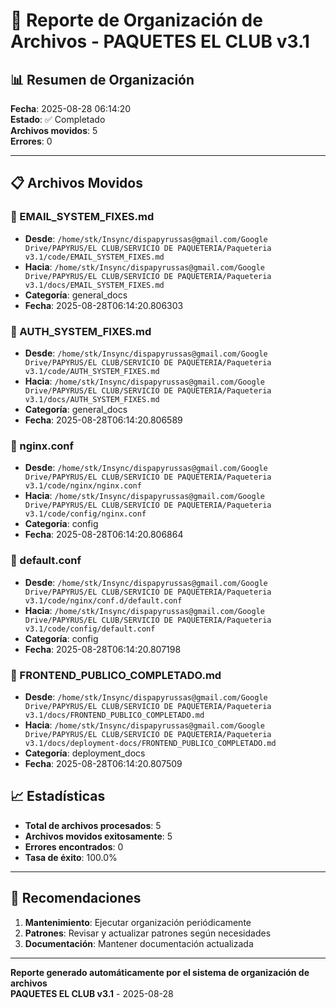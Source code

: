 # 📁 Reporte de Organización de Archivos - PAQUETES EL CLUB v3.1

## 📊 **Resumen de Organización**

**Fecha**: 2025-08-28 06:14:20  
**Estado**: ✅ Completado  
**Archivos movidos**: 5  
**Errores**: 0

---

## 📋 **Archivos Movidos**

### 📄 EMAIL_SYSTEM_FIXES.md
- **Desde**: `/home/stk/Insync/dispapyrussas@gmail.com/Google Drive/PAPYRUS/EL CLUB/SERVICIO DE PAQUETERIA/Paqueteria v3.1/code/EMAIL_SYSTEM_FIXES.md`
- **Hacia**: `/home/stk/Insync/dispapyrussas@gmail.com/Google Drive/PAPYRUS/EL CLUB/SERVICIO DE PAQUETERIA/Paqueteria v3.1/docs/EMAIL_SYSTEM_FIXES.md`
- **Categoría**: general_docs
- **Fecha**: 2025-08-28T06:14:20.806303

### 📄 AUTH_SYSTEM_FIXES.md
- **Desde**: `/home/stk/Insync/dispapyrussas@gmail.com/Google Drive/PAPYRUS/EL CLUB/SERVICIO DE PAQUETERIA/Paqueteria v3.1/code/AUTH_SYSTEM_FIXES.md`
- **Hacia**: `/home/stk/Insync/dispapyrussas@gmail.com/Google Drive/PAPYRUS/EL CLUB/SERVICIO DE PAQUETERIA/Paqueteria v3.1/docs/AUTH_SYSTEM_FIXES.md`
- **Categoría**: general_docs
- **Fecha**: 2025-08-28T06:14:20.806589

### 📄 nginx.conf
- **Desde**: `/home/stk/Insync/dispapyrussas@gmail.com/Google Drive/PAPYRUS/EL CLUB/SERVICIO DE PAQUETERIA/Paqueteria v3.1/code/nginx/nginx.conf`
- **Hacia**: `/home/stk/Insync/dispapyrussas@gmail.com/Google Drive/PAPYRUS/EL CLUB/SERVICIO DE PAQUETERIA/Paqueteria v3.1/code/config/nginx.conf`
- **Categoría**: config
- **Fecha**: 2025-08-28T06:14:20.806864

### 📄 default.conf
- **Desde**: `/home/stk/Insync/dispapyrussas@gmail.com/Google Drive/PAPYRUS/EL CLUB/SERVICIO DE PAQUETERIA/Paqueteria v3.1/code/nginx/conf.d/default.conf`
- **Hacia**: `/home/stk/Insync/dispapyrussas@gmail.com/Google Drive/PAPYRUS/EL CLUB/SERVICIO DE PAQUETERIA/Paqueteria v3.1/code/config/default.conf`
- **Categoría**: config
- **Fecha**: 2025-08-28T06:14:20.807198

### 📄 FRONTEND_PUBLICO_COMPLETADO.md
- **Desde**: `/home/stk/Insync/dispapyrussas@gmail.com/Google Drive/PAPYRUS/EL CLUB/SERVICIO DE PAQUETERIA/Paqueteria v3.1/docs/FRONTEND_PUBLICO_COMPLETADO.md`
- **Hacia**: `/home/stk/Insync/dispapyrussas@gmail.com/Google Drive/PAPYRUS/EL CLUB/SERVICIO DE PAQUETERIA/Paqueteria v3.1/docs/deployment-docs/FRONTEND_PUBLICO_COMPLETADO.md`
- **Categoría**: deployment_docs
- **Fecha**: 2025-08-28T06:14:20.807509

## 📈 **Estadísticas**

- **Total de archivos procesados**: 5
- **Archivos movidos exitosamente**: 5
- **Errores encontrados**: 0
- **Tasa de éxito**: 100.0%

---

## 🎯 **Recomendaciones**

1. **Mantenimiento**: Ejecutar organización periódicamente
2. **Patrones**: Revisar y actualizar patrones según necesidades
3. **Documentación**: Mantener documentación actualizada

---

**Reporte generado automáticamente por el sistema de organización de archivos**  
**PAQUETES EL CLUB v3.1** - 2025-08-28
